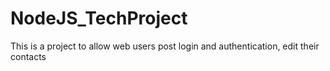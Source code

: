 # NodeJS_TechProject
This is a project to allow web users post login and authentication, edit their contacts
